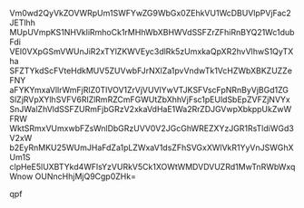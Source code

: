 Vm0wd2QyVkZOVWRpUm1SWFYwZG9WbGx0ZEhkVU1WcDBUVlpPVjFac2JETlhh
MUpUVmpKS1NHVkliRmhoCk1rMHhWbXBHWVdSSFZrZFhiRnBYQ21Wc1dubFdi
VEI0VXpGSmVWUnJiR2xTYlZKWVEyc3dlRk5zUmxkaQpXR2hvVlhwS1QyTXha
SFZTYkdScFVteHdkMUV5ZUVwbFJrNXlZa1pvVndwTk1VcHZWbXBKZUZZeFNY
aFYKYmxaVllrWmFjRlZ0TlVOV1ZrVjVUVlYwVTJKSFVscFpNRnByVjBGd1ZG
SlZjRVpXYlhSVFV6RlZlRmRZCmFGWUtZbXhhVjFsc1pEUldSbEpZVFZjNVYx
SnJWalZhVldSSFZURmFjbGRzV2xkaVdHaE1Wa2RrZDJGVwpXbkppUkZwWFRW
WktSRmxVUmxwbFZsWnlDbGRzUVV0V2JGcGhWREZXYzJGR1RsTldiWGd3V2xW
b2EyRnMKU25WUmJHaFdZa1pLZWxaV1dsZFhSVGxXWlVkR1YyVnJSWGhXUm1S
clpHeE5lUXBTYkd4WFlsYzVURkV5Ck1XOWtWMDVDVUZRd1MwTnRWbWxqWnow
OUNncHhjMjQ9Cgp0ZHk=

qpf